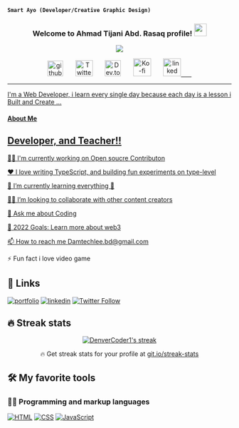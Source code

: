 
**`Smart Ayo (Developer/Creative Graphic Design)`**

<h3 align="center">
  <b> Welcome to Ahmad Tijani Abd. Rasaq profile!</b>
  <img src="https://media.giphy.com/media/hvRJCLFzcasrR4ia7z/giphy.gif" width="28">
</h3>

<!-- Typing SVG Smart - https://://github.com/smarto100/readme-typing-svg -->
<p align="center">
  <a href="https://github.com/smarto100/readme-typing-svg"><img src="https://readme-typing-svg.demolab.com/?lines=Front%20End%20Developer;Experienced;%20Creative%2FGraphic%20Designer;6%2B%20Months%20of%20coding%20experience;Always%20learning%20new%20things&font=Fira%20Code&center=true&width=440&height=45&color=36454F&vCenter=true&size=22&pause=1000"></a> 
</p>

<!-- Social icons section -->
<p align="center">
<a href="http://github.com/smarto100"><img width="35px" alt="github" title="github" src="http://i.imgur.com/7aIoxZc.png"/></a>
 &#8287;&#8287;&#8287;&#8287;&#8287;
 <a href="https://twitter.com/smarto_lee"><img width="39px" height="36" alt="Twitter" title="Twitter" src="https://i.imgur.com/9PzKZcZ.png"/></a>
 &#8287;&#8287;&#8287;&#8287;&#8287;
 <a href="https://dev.to/smarto100"><img width="36px" height="36" alt="Dev.to" title="smarto Dev.to" src="https://i.imgur.com/HO0mATQ.png"></a>
 &#8287;&#8287;&#8287;&#8287;&#8287;
 <a href="https://ko-fi.com/smart100"><img width="40px" alt="Ko-fi" title="Buy me a coffee" src="https://i.imgur.com/KY6jdcu.png"/></a>
 &#8287;&#8287;&#8287;&#8287;&#8287;
 <a href="http://www.linkedin.com/in/babatunde-damilola-01b2481bb"><img width="40px" alt="linked" title="linkedin"src="http://i.imgur.com/6pd7DPp.png"/</a>  &#8287;&#8287;&#8287;&#8287;&#8287;
  
</p><hr>
 I'm a Web Developer, i learn every single day because each day is a lesson i Built and Create ...

 ####  About Me
 
  ## Developer, and Teacher!!
 👩‍💻 I'm currently working on Open soucre Contributon

❤️ I love writing TypeScript, and building fun experiments on type-level

🌱 I’m currently learning everything 🤣

👯‍♀️ I’m looking to collaborate with other content creators

💬 Ask me about Coding

🥅 2022 Goals: Learn more about web3

📫 How to reach me Damtechlee.bd@gmail.com

⚡️ Fun fact i love video game 
 
 ## 🔗 Links
[![portfolio](https://img.shields.io/badge/Smart_portfolio-000?style=for-the-badge&logo=ko-fi&logoColor=white)](https://https://github.com/smarto100/)
[![linkedin](https://img.shields.io/badge/smart-linkedin-0A66C2?color=1DA1F2&logo=linked&style=for-the-badge)](https://www.linkedin.com/in/babatunde-damilola-01b2481bb/) 
[![Twitter Follow](https://img.shields.io/twitter/follow/smarto_lee?color=1DA1F2&logo=twitter&style=for-the-badge)](https://twitter.com/smarto_lee/)

## 🔥 Streak stats

<!-- GitHub Readme Streak Stats - https://github.com/smarto100/github-readme-streak-stats -->
<p align="center">
  <a href="https://github.com/smarto100/github-readme-streak-stats">
    <img title="🔥 Get streak stats for your profile at git.io/streak-stats" alt="DenverCoder1's streak" src="https://streak-stats.demolab.com/?user=smarto100&theme=gruvbox&hide_border=true&background=110635E2&fire=DDD2A6&dates=D3D5E2C4&stroke=CED0DDEC&ring=9C9EA8EC&currStreakNum=E5E5E5EC&sideNums=F9F9F9EC&currStreakLabel=D0D558F9&sideLabels=F1F766E2"/> 
  </a>
  <p align="center">🔥 Get streak stats for your profile at <a href="https://git.io/streak-stats">git.io/streak-stats</a></p>
</p>


## 🛠️ My favorite tools

### 👨‍💻 Programming and markup languages

<a href="https://www.w3schools.com/html/"><img alt="HTML" src="https://img.shields.io/badge/HTML-E34F26.svg?logo=html5&logoColor=white"></a>
<a href="https://www.w3schools.com/css/"><img alt="CSS" src="https://img.shields.io/badge/CSS-1572B6.svg?logo=css3&logoColor=white"></a>
<a href="https://www.w3schools.com/js/"><img alt="JavaScript" src="https://img.shields.io/badge/JavaScript-F7DF1E.svg?logo=javascript&logoColor=black"></a> 
 


